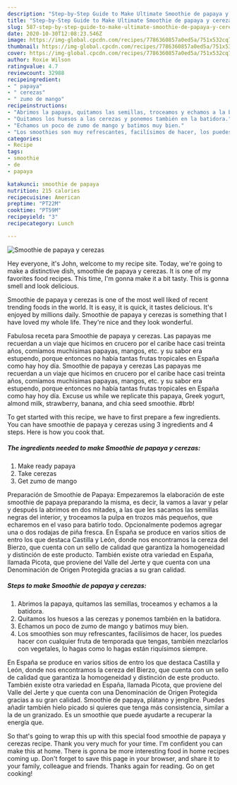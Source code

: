 ```yaml
---
description: "Step-by-Step Guide to Make Ultimate Smoothie de papaya y cerezas"
title: "Step-by-Step Guide to Make Ultimate Smoothie de papaya y cerezas"
slug: 587-step-by-step-guide-to-make-ultimate-smoothie-de-papaya-y-cerezas
date: 2020-10-30T12:08:23.546Z
image: https://img-global.cpcdn.com/recipes/7786360857a0ed5a/751x532cq70/smoothie-de-papaya-y-cerezas-foto-principal.jpg
thumbnail: https://img-global.cpcdn.com/recipes/7786360857a0ed5a/751x532cq70/smoothie-de-papaya-y-cerezas-foto-principal.jpg
cover: https://img-global.cpcdn.com/recipes/7786360857a0ed5a/751x532cq70/smoothie-de-papaya-y-cerezas-foto-principal.jpg
author: Roxie Wilson
ratingvalue: 4.7
reviewcount: 32988
recipeingredient:
- " papaya"
- " cerezas"
- " zumo de mango"
recipeinstructions:
- "Abrimos la papaya, quitamos las semillas, troceamos y echamos a la batidora."
- "Quitamos los huesos a las cerezas y ponemos también en la batidora."
- "Echamos un poco de zumo de mango y batimos muy bien."
- "Los smoothies son muy refrescantes, facilísimos de hacer, los puedes hacer con cualquier fruta de temporada que tengas, también mezclarlos con vegetales, lo hagas como lo hagas están riquísimos siempre."
categories:
- Recipe
tags:
- smoothie
- de
- papaya

katakunci: smoothie de papaya 
nutrition: 215 calories
recipecuisine: American
preptime: "PT22M"
cooktime: "PT59M"
recipeyield: "3"
recipecategory: Lunch

---
```



![Smoothie de papaya y cerezas](https://img-global.cpcdn.com/recipes/7786360857a0ed5a/751x532cq70/smoothie-de-papaya-y-cerezas-foto-principal.jpg)

Hey everyone, it's John, welcome to my recipe site. Today, we're going to make a distinctive dish, smoothie de papaya y cerezas. It is one of my favorites food recipes. This time, I'm gonna make it a bit tasty. This is gonna smell and look delicious.

Smoothie de papaya y cerezas is one of the most well liked of recent trending foods in the world. It is easy, it is quick, it tastes delicious. It's enjoyed by millions daily. Smoothie de papaya y cerezas is something that I have loved my whole life. They're nice and they look wonderful.

Fabulosa receta para Smoothie de papaya y cerezas. Las papayas me recuerdan a un viaje que hicimos en crucero por el caribe hace casi treinta años, comíamos muchisimas papayas, mangos, etc. y su sabor era estupendo, porque entonces no había tantas frutas tropicales en España como hay hoy día. Smoothie de papaya y cerezas Las papayas me recuerdan a un viaje que hicimos en crucero por el caribe hace casi treinta años, comíamos muchisimas papayas, mangos, etc. y su sabor era estupendo, porque entonces no había tantas frutas tropicales en España como hay hoy día. Excuse us while we replicate this papaya, Greek yogurt, almond milk, strawberry, banana, and chia seed smoothie. #brb!


To get started with this recipe, we have to first prepare a few ingredients. You can have smoothie de papaya y cerezas using 3 ingredients and 4 steps. Here is how you cook that.

<!--inarticleads1-->

##### The ingredients needed to make Smoothie de papaya y cerezas:

1. Make ready  papaya
1. Take  cerezas
1. Get  zumo de mango


Preparación de Smoothie de Papaya: Empezaremos la elaboración de este smoothie de papaya preparando la misma, es decir, la vamos a lavar y pelar y después la abrimos en dos mitades, a las que les sacamos las semillas negras del interior, y troceamos la pulpa en trozos más pequeños, que echaremos en el vaso para batirlo todo. Opcionalmente podemos agregar una o dos rodajas de piña fresca. En España se produce en varios sitios de entro los que destaca Castilla y León, donde nos encontramos la cereza del Bierzo, que cuenta con un sello de calidad que garantiza la homogeneidad y distinción de este producto. También existe otra variedad en España, llamada Picota, que proviene del Valle del Jerte y que cuenta con una Denominación de Origen Protegida gracias a su gran calidad. 

<!--inarticleads2-->

##### Steps to make Smoothie de papaya y cerezas:

1. Abrimos la papaya, quitamos las semillas, troceamos y echamos a la batidora.
1. Quitamos los huesos a las cerezas y ponemos también en la batidora.
1. Echamos un poco de zumo de mango y batimos muy bien.
1. Los smoothies son muy refrescantes, facilísimos de hacer, los puedes hacer con cualquier fruta de temporada que tengas, también mezclarlos con vegetales, lo hagas como lo hagas están riquísimos siempre.


En España se produce en varios sitios de entro los que destaca Castilla y León, donde nos encontramos la cereza del Bierzo, que cuenta con un sello de calidad que garantiza la homogeneidad y distinción de este producto. También existe otra variedad en España, llamada Picota, que proviene del Valle del Jerte y que cuenta con una Denominación de Origen Protegida gracias a su gran calidad. Smoothie de papaya, plátano y jengibre. Puedes añadir también hielo picado si quieres que tenga más consistencia, similar a la de un granizado. Es un smoothie que puede ayudarte a recuperar la energía que. 

So that's going to wrap this up with this special food smoothie de papaya y cerezas recipe. Thank you very much for your time. I'm confident you can make this at home. There is gonna be more interesting food in home recipes coming up. Don't forget to save this page in your browser, and share it to your family, colleague and friends. Thanks again for reading. Go on get cooking!
